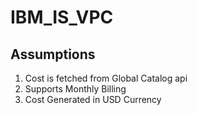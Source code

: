# IBM_IS_VPC

## Assumptions

1. Cost is fetched from Global Catalog api
2. Supports Monthly Billing
3. Cost Generated in USD Currency
